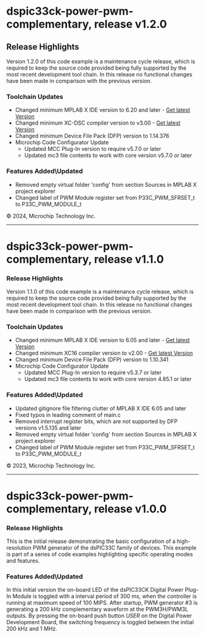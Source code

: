 # dspic33ck-power-pwm-complementary, release v1.2.0

## Release Highlights

Version 1.2.0 of this code example is a maintenance cycle release, which is required to keep the source code provided being fully supported by the most recent development tool chain. In this release no functional changes have been made in comparison with the previous version.

### Toolchain Updates

* Changed minimum MPLAB X IDE version to 6.20 and later - [Get latest Version](https://www.microchip.com/mplabx)
* Changed minimum XC-DSC compiler version to v3.00 - [Get latest Version](https://www.microchip.com/xc16)
* Changed minimum Device File Pack (DFP) version to 1.14.376
* Microchip Code Configurator Update
  * Updated MCC Plug-In version to require v5.7.0 or later
  * Updated mc3 file contents to work with core version v5.7.0 or later

### Features Added\Updated

* Removed empty virtual folder 'config' from section Sources in MPLAB X project explorer
* Changed label of PWM Module register set from P33C_PWM_SFRSET_t to P33C_PWM_MODULE_t

&copy; 2024, Microchip Technology Inc.

- - -

# dspic33ck-power-pwm-complementary, release v1.1.0

### Release Highlights

Version 1.1.0 of this code example is a maintenance cycle release, which is required to keep the source code provided being fully supported by the most recent development tool chain. In this release no functional changes have been made in comparison with the previous version.

### Toolchain Updates

* Changed minimum MPLAB X IDE version to 6.05 and later - [Get latest Version](https://www.microchip.com/mplabx)
* Changed minimum XC16 compiler version to v2.00 - [Get latest Version](https://www.microchip.com/xc16)
* Changed minimum Device File Pack (DFP) version to 1.10.341
* Microchip Code Configurator Update
  * Updated MCC Plug-In version to require v5.3.7 or later
  * Updated mc3 file contents to work with core version 4.85.1 or later

### Features Added\Updated

* Updated gitignore file filtering clutter of MPLAB X IDE 6.05 and later
* Fixed typos in leading comment of main.c
* Removed interrupt register bits, which are not supported by DFP versions v1.5.135 and later
* Removed empty virtual folder 'config' from section Sources in MPLAB X project explorer
* Changed label of PWM Module register set from P33C_PWM_SFRSET_t to P33C_PWM_MODULE_t

&copy; 2023, Microchip Technology Inc.

- - -

# dspic33ck-power-pwm-complementary, release v1.0.0

### Release Highlights

This is the initial release demonstrating the basic configuration of a high-resolution PWM generator of the dsPIC33C family of devices.
This example is part of a series of code examples highlighting specific operating modes and features.

### Features Added\Updated

In this initial version the on-board LED of the dsPIC33CK Digital Power Plug-In Module is toggled with a interval period of 300 ms, when the controller is running at maximum speed of 100 MIPS.
After startup, PWM generator #3 is generating a 200 kHz complementary waveform at the PWM3H/PWM3L outputs. By pressing the on-board push button *USER* on the Digital Power Development Board, the switching frequency is toggled between the initial 200 kHz and 1 MHz.
